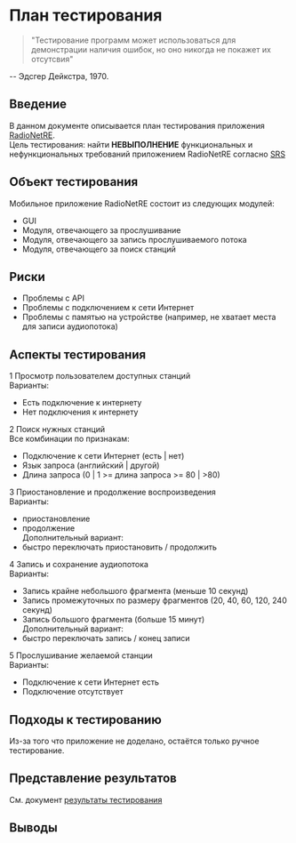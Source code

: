 # План тестирования
> "Тестирование программ может использоваться для демонстрации наличия ошибок, но оно никогда не покажет их отсутсвия"   

-- Эдсгер Дейкстра, 1970.
## Введение
В данном документе описывается план тестирования приложения [RadioNetRE](https://github.com/CharleyCattac/RadioNetRE/blob/master/Documents/SRS.md).  
Цель тестирования: найти **НЕВЫПОЛНЕНИЕ** функциональных и нефункциональных требований приложением RadioNetRE согласно [SRS](https://github.com/CharleyCattac/RadioNetRE/blob/master/Documents/SRS.md)  
## Объект тестирования
Мобильное приложение RadioNetRE состоит из следующих модулей:
* GUI  
* Модуля, отвечающего за прослушивание  
* Модуля, отвечающего за запись прослушиваемого потока  
* Модуля, отвечающего за поиск станций  
## Риски  
* Проблемы с API
* Проблемы с подключением к сети Интернет
* Проблемы с памятью на устройстве (например, не хватает места для записи аудиопотока)
## Аспекты тестирования
1 Просмотр пользователем доступных станций  
  Варианты:
  * Есть подключение к интернету
  * Нет подключения к интернету
  
2 Поиск нужных станций  
  Вcе комбинации по признакам:
  * Подключение к сети Интернет (есть | нет)  
  * Язык запроса (английский | другой)
  * Длина запроса (0 | 1 >= длина запроса >= 80 | >80)

3 Приостановление и продолжение воспроизведения  
  Варианты:
  * приостановление
  * продолжение  
  Дополнительный вариант:
  * быстро переключать приостановить / продолжить  

4 Запись и сохранение аудиопотока  
  Варианты:
  * Запись крайне небольшого фрагмента (меньше 10 секунд)  
  * Запись промежуточных по размеру фрагментов (20, 40, 60, 120, 240 секунд)
  * Запись большого фрагмента (больше 15 минут)  
  Дополнительный вариант:
  * быстро переключать запись / конец записи  
  
5 Прослушивание желаемой станции  
  Варианты:
  * Подключение к сети Интернет еcть
  * Подключение отсутствует
  
## Подходы к тестированию
Из-за того что приложение не доделано, остаётся только ручное тестирование.  

## Представление результатов
См. документ [результаты тестирования](https://github.com/L1ttl3S1st3r/wannait/blob/master/qa/testresults.md)  

## Выводы
